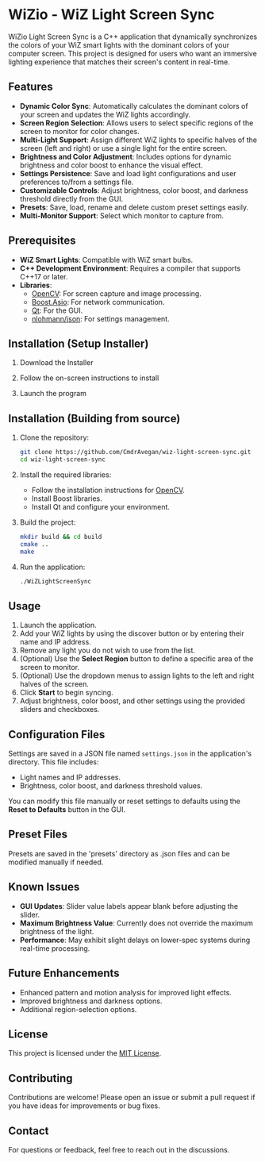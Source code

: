 # WiZio - WiZ Light Screen Sync

WiZio Light Screen Sync is a C++ application that dynamically synchronizes the colors of your WiZ smart lights with the dominant colors of your computer screen. This project is designed for users who want an immersive lighting experience that matches their screen's content in real-time.

## Features

- **Dynamic Color Sync**: Automatically calculates the dominant colors of your screen and updates the WiZ lights accordingly.
- **Screen Region Selection**: Allows users to select specific regions of the screen to monitor for color changes.
- **Multi-Light Support**: Assign different WiZ lights to specific halves of the screen (left and right) or use a single light for the entire screen.
- **Brightness and Color Adjustment**: Includes options for dynamic brightness and color boost to enhance the visual effect.
- **Settings Persistence**: Save and load light configurations and user preferences to/from a settings file.
- **Customizable Controls**: Adjust brightness, color boost, and darkness threshold directly from the GUI.
- **Presets**: Save, load, rename and delete custom preset settings easily.
- **Multi-Monitor Support**: Select which monitor to capture from.
## Prerequisites

- **WiZ Smart Lights**: Compatible with WiZ smart bulbs.
- **C++ Development Environment**: Requires a compiler that supports C++17 or later.
- **Libraries**:
  - [OpenCV](https://opencv.org/): For screen capture and image processing.
  - [Boost.Asio](https://www.boost.org/doc/libs/release/libs/asio/): For network communication.
  - [Qt](https://www.qt.io/): For the GUI.
  - [nlohmann/json](https://github.com/nlohmann/json): For settings management.

## Installation (Setup Installer)

1. Download the Installer

2. Follow the on-screen instructions to install

3. Launch the program 

## Installation (Building from source)

1. Clone the repository:
    ```bash
    git clone https://github.com/CmdrAvegan/wiz-light-screen-sync.git
    cd wiz-light-screen-sync
    ```

2. Install the required libraries:
    - Follow the installation instructions for [OpenCV](https://docs.opencv.org/).
    - Install Boost libraries.
    - Install Qt and configure your environment.

3. Build the project:
    ```bash
    mkdir build && cd build
    cmake ..
    make
    ```

4. Run the application:
    ```bash
    ./WiZLightScreenSync
    ```

## Usage

1. Launch the application.
2. Add your WiZ lights by using the discover button or by entering their name and IP address.
3. Remove any light you do not wish to use from the list.
4. (Optional) Use the **Select Region** button to define a specific area of the screen to monitor.
5. (Optional) Use the dropdown menus to assign lights to the left and right halves of the screen.
6. Click **Start** to begin syncing.
7. Adjust brightness, color boost, and other settings using the provided sliders and checkboxes.

## Configuration Files

Settings are saved in a JSON file named `settings.json` in the application's directory. This file includes:
- Light names and IP addresses.
- Brightness, color boost, and darkness threshold values.

You can modify this file manually or reset settings to defaults using the **Reset to Defaults** button in the GUI.

## Preset Files

Presets are saved in the 'presets' directory as .json files and can be modified manually if needed.

## Known Issues

- **GUI Updates**: Slider value labels appear blank before adjusting the slider.
- **Maximum Brightness Value**: Currently does not override the maximum brightness of the light.
- **Performance**: May exhibit slight delays on lower-spec systems during real-time processing.

## Future Enhancements

- Enhanced pattern and motion analysis for improved light effects.
- Improved brightness and darkness options.
- Additional region-selection options.

## License

This project is licensed under the [MIT License](LICENSE).

## Contributing

Contributions are welcome! Please open an issue or submit a pull request if you have ideas for improvements or bug fixes.

## Contact

For questions or feedback, feel free to reach out in the discussions.




